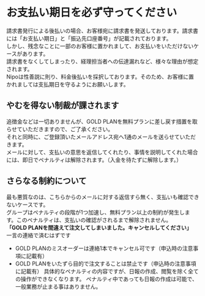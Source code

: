 # お支払い期日を必ず守ってください
請求書発行による後払いの場合、お客様宛に請求書を発送しております。請求書には「お支払い期日」と「振込先口座番号」が記載されております。  
しかし、残念なことに一部のお客様に置かれまして、お支払いをいただけないケースがあります。  
請求書をなくしてしまったり、経理担当者への伝達漏れなど、様々な理由が想定されます。  
Nipoは性善説に則り、料金後払いを採択しております。そのため、お客様に置かれましては支払期日を守るようにお願いします。  

## やむを得ない制裁が課されます
追徴金などは一切ありませんが、GOLD PLANを無料プランに差し戻す措置を取らせていただきますので、ご了承ください。  
それと同時に、ご登録頂いたメールアドレス宛へ1通のメールを送らせていただきます。  
メールに対して、支払いの意思を返信してくれたり、事情を説明してくれた場合には、即日でペナルティは解除されます。（入金を待たずに解除します。）  

## さらなる制約について
最も悪質なのは、こちらからのメールに対する返信すら無く、支払いも確認できないケースです。  
グループはペナルティの段階が1つ加速し、無料プラン以上の制約が発生します。このペナルティは、支払いの確認がされるまで解除されません。  
**「GOLD PLANを間違えて注文してしまいました。キャンセルしてください」**  
一言の連絡で済むはずです

* GOLD PLANのミスオーダーは連絡1本でキャンセル可です（申込時の注意事項に記載有）
* GOLD PLANをいたずら目的で注文することは禁止です（申込時の注意事項に記載有）
具体的なペナルティの内容ですが、日報の作成、閲覧を除く全ての操作ができなくなります。
ペナルティ中であっても日報の作成は可能で、一般業務が止まる事はありません。